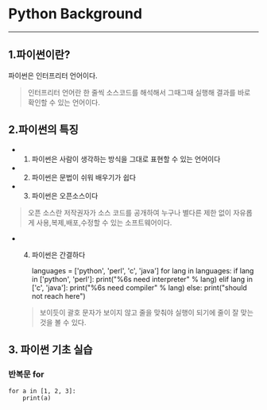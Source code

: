 
# Python Background
---
## 1.파이썬이란?
파이썬은 인터프리터 언어이다.
> 인터프리터 언어란 한 줄씩 소스코드를 해석해서 그때그때 실행해 결과를 바로 확인할 수 있는 언어이다.

## 2.파이썬의 특징
- 1. 파이썬은 사람이 생각하는 방식을 그대로 표현할 수 있는 언어이다
- 2. 파이썬은 문법이 쉬워 배우기가 쉽다
- 3. 파이썬은 오픈소스이다
> 오픈 소스란 저작권자가 소스 코드를 공개하여 누구나 별다른 제한 없이 자유롭게 사용,복제,배포,수정할 수 있는 소프트웨어이다. 
- 4. 파이썬은 간결하다


       languages = ['python', 'perl', 'c', 'java']
       for lang in languages:
           if lang in ['python', 'perl']:
              print("%6s need interpreter" % lang)
           elif lang in ['c', 'java']:
              print("%6s need compiler" % lang)
           else:
              print("should not reach here")
    > 보이듯이 괄호 문자가 보이지 않고 줄을 맞춰야 실행이 되기에 줄이 잘 맞는 것을 볼 수 있다.

## 3. 파이썬 기초 실습

### 반복문 for

    for a in [1, 2, 3]:
        print(a)

